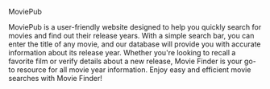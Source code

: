 MoviePub

MoviePub is a user-friendly website designed to help you quickly search for movies and find out their release years. With a simple search bar, you can enter the title of any movie, and our database will provide you with accurate information about its release year. Whether you're looking to recall a favorite film or verify details about a new release, Movie Finder is your go-to resource for all movie year information. Enjoy easy and efficient movie searches with Movie Finder!
